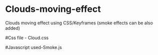 # Clouds-moving-effect
Clouds moving effect using CSS/Keyframes (smoke effects can be also added)

#Css file - Cloud.css


#Javascript used-Smoke.js
